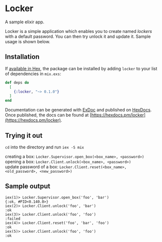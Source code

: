 # Locker

A sample elixir app.

Locker is a simple application which enables you to create named _lockers_ with
a default password. You can then try unlock it and update it. Sample usage is
shown below.


## Installation

If [available in Hex](https://hex.pm/docs/publish), the package can be installed
by adding `locker` to your list of dependencies in `mix.exs`:

```elixir
def deps do
  [
    {:locker, "~> 0.1.0"}
  ]
end
```

Documentation can be generated with [ExDoc](https://github.com/elixir-lang/ex_doc)
and published on [HexDocs](https://hexdocs.pm). Once published, the docs can
be found at [https://hexdocs.pm/locker](https://hexdocs.pm/locker).


## Trying it out

`cd` into the directory and run `iex -S mix`

creating a box: `Locker.Supervisor.open_box(<box_name>, <password>)`  
opening a box: `Locker.Client.unlock(<box_name>, <password>)`  
update password of a box: `Locker.Client.reset(<box_name>, <old_password>,
<new_password>)`  

## Sample output
```
iex(1)> Locker.Supervisor.open_box('foo', 'bar')
{:ok, #PID<0.140.0>}
iex(2)> Locker.Client.unlock('foo', 'bar')
:ok
iex(3)> Locker.Client.unlock('foo', 'foo')
:failed
iex(4)> Locker.Client.reset('foo', 'bar', 'foo')
:ok
iex(5)> Locker.Client.unlock('foo', 'foo')
:ok
```

